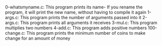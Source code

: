 0-whatsmyname.c: This program prints its name- If you rename the program, it will print the new name, without having to compile it again
1-args.c: This program prints the number of arguments passed into it
2-args.c: This program prints all arguments it receives
3-mul.c: This program multiplies two numbers
4-add.c: This program adds positive numbers
100-change.c: This program prints the minimum number of coins to make change for an amount of money
